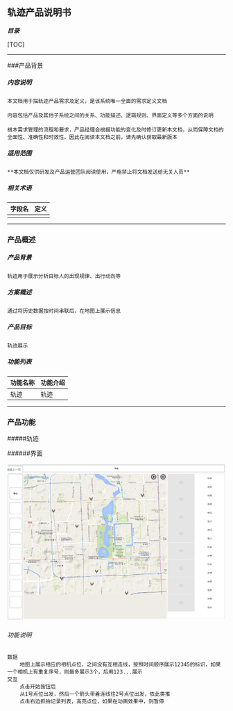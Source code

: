 ## 轨迹产品说明书

***目录***

[TOC]

------

###产品背景

##### 内容说明

	本文档用于描轨迹产品需求及定义，是该系统唯一全面的需求定义文档
	
	内容包括产品及其他子系统之间的关系、功能描述、逻辑规则、界面定义等多个方面的说明
	
	根本需求管理的流程和要求，产品经理会根据功能的变化及时修订更新本文档，从而保障文档的全面性、准确性和时效性。因此在阅读本文档之前，请先确认获取最新版本

##### 适用范围

	**本文档仅供研发及产品运营团队阅读使用，严格禁止将文档发送给无关人员**

##### 相关术语		

| 字段名 | 定义 |
| :----- | ---- |
|        |      |



------

### 产品概述

##### 产品背景

	轨迹用于展示分析目标人的出现规律、出行动向等

##### 方案概述

	通过将历史数据按时间串联后，在地图上展示信息

##### 产品目标

	轨迹展示

##### 功能列表

	

| 功能名称 | 功能介绍 |
| -------- | -------- |
| 轨迹     | 轨迹     |



------

### 产品功能

#####轨迹

######界面

![](https://raw.githubusercontent.com/dalin1991/brighteye/master/%E9%86%92%E7%9B%AE%E4%BA%91%E5%89%8D%E5%8F%B0/%E6%A3%80%E7%B4%A2/%E5%9B%BE%E7%89%87/%E8%BD%A8%E8%BF%B9.jpg)

###### 功能说明

```
数据
	地图上展示相应的相机点位，之间没有互相连线，按照时间顺序展示12345的标识，如果一个相机上有重复序号，则最多展示3个，后用123...展示
交互
	点击开始按钮后
	从1号点位出发，然后一个箭头带着连线往2号点位出发，依此类推
	点击右边抓拍记录列表，高亮点位，如果在动画效果中，则暂停
```
